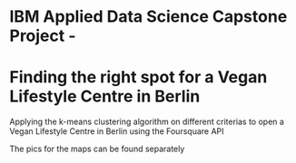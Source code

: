 # IBM Applied Data Science Capstone Project - 
# Finding the right spot for a Vegan Lifestyle Centre in Berlin
Applying the k-means clustering algorithm on different criterias to open a Vegan Lifestyle Centre in Berlin using the Foursquare API

The pics for the maps can be found separately
